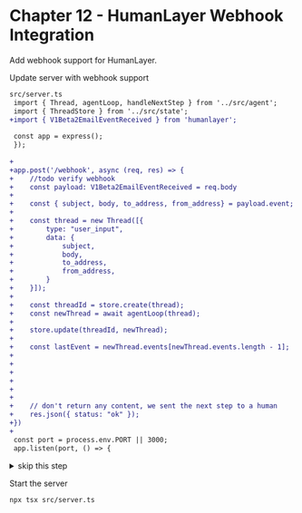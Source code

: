 # Chapter 12 - HumanLayer Webhook Integration

Add webhook support for HumanLayer.

Update server with webhook support

```diff
src/server.ts
 import { Thread, agentLoop, handleNextStep } from '../src/agent';
 import { ThreadStore } from '../src/state';
+import { V1Beta2EmailEventReceived } from 'humanlayer';
 
 const app = express();
 });
 
+
+app.post('/webhook', async (req, res) => {
+    //todo verify webhook
+    const payload: V1Beta2EmailEventReceived = req.body
+
+    const { subject, body, to_address, from_address} = payload.event;
+
+    const thread = new Thread([{
+        type: "user_input",
+        data: {
+            subject,
+            body,
+            to_address,
+            from_address,
+        }
+    }]);
+    
+    const threadId = store.create(thread);
+    const newThread = await agentLoop(thread);
+    
+    store.update(threadId, newThread);
+
+    const lastEvent = newThread.events[newThread.events.length - 1];
+
+    
+
+
+
+
+    // don't return any content, we sent the next step to a human
+    res.json({ status: "ok" });
+})
+
 const port = process.env.PORT || 3000;
 app.listen(port, () => {
```

<details>
<summary>skip this step</summary>

    cp ./walkthrough/12-server.ts src/server.ts

</details>

Start the server

    npx tsx src/server.ts

